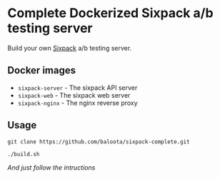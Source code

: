 # Complete Dockerized Sixpack a/b testing server
Build your own [Sixpack](sixpack.seatgeek.com) a/b testing server.

## Docker images
- `sixpack-server` - The sixpack API server
- `sixpack-web` - The sixpack web server
- `sixpack-nginx` - The nginx reverse proxy 

## Usage
`git clone https://github.com/baloota/sixpack-complete.git`

`./build.sh`

*And just follow the intructions*